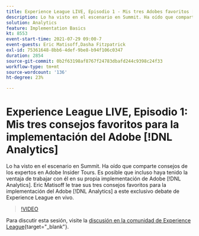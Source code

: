 ```yaml
---
title: Experience League LIVE, Episodio 1 - Mis tres Adobes favoritos [!DNL Analytics] Consejos de implementación
description: Lo ha visto en el escenario en Summit. Ha oído que comparte consejos de los expertos en Adobe Insider Tours. Es posible que incluso haya tenido la ventaja de trabajar con él en su propia implementación de Adobe [!DNL Analytics] . Eric Matisoff le trae sus tres consejos favoritos para la implementación del Adobe  [!DNL Analytics] a este exclusivo debate de Experience League en vivo.
solution: Analytics
feature: Implementation Basics
kt: 8553
event-start-time: 2021-07-29 09:00-7
event-guests: Eric Matisoff,Dasha Fitzpatrick
exl-id: 75361648-8bb6-4def-9be8-b94f106c0347
duration: 2854
source-git-commit: 0b2f63198af8767f24783dbafd244c9398c24f33
workflow-type: tm+mt
source-wordcount: '136'
ht-degree: 23%

---
```


# Experience League LIVE, Episodio 1: Mis tres consejos favoritos para la implementación del Adobe [!DNL Analytics]

Lo ha visto en el escenario en Summit. Ha oído que comparte consejos de los expertos en Adobe Insider Tours. Es posible que incluso haya tenido la ventaja de trabajar con él en su propia implementación de Adobe [!DNL Analytics]. Eric Matisoff le trae sus tres consejos favoritos para la implementación del Adobe [!DNL Analytics] a este exclusivo debate de Experience League en vivo.

>[!VIDEO](https://video.tv.adobe.com/v/335921/?quality=12&learn=on)

Para discutir esta sesión, visite la [discusión en la comunidad de Experience League](https://experienceleaguecommunities.adobe.com/t5/adobe-analytics-discussions/questions-and-discussion-for-experience-league-live-ep-1-my/td-p/419498?profile.language=es){target="_blank"}.

